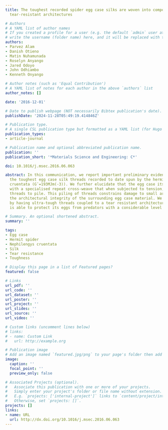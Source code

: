 ```yaml
---
title: The toughest recorded spider egg case silks are woven into composites with
  tear-resistant architectures

# Authors
# A YAML list of author names
# If you created a profile for a user (e.g. the default `admin` user at `content/authors/admin/`), 
# write the username (folder name) here, and it will be replaced with their full name and linked to their profile.
authors:
- Parvez Alam
- Danish Otieno
- Matin Nuhamunada
- Roselyn Anyango
- Jared Odoyo
- John Odhiambo
- Kenneth Onyango

# Author notes (such as 'Equal Contribution')
# A YAML list of notes for each author in the above `authors` list
author_notes: []

date: '2016-12-01'

# Date to publish webpage (NOT necessarily Bibtex publication's date).
publishDate: '2024-11-28T05:49:19.414846Z'

# Publication type.
# A single CSL publication type but formatted as a YAML list (for Hugo requirements).
publication_types:
- article-journal

# Publication name and optional abbreviated publication name.
publication: ''
publication_short: '*Materials Science and Engineering: C*'

doi: 10.1016/j.msec.2016.06.063

abstract: In this communication, we report important preliminary evidence for possibly
  the toughest egg case silk threads recorded to date spun by the hermit spider, Nephilengys
  cruentata (G¯=193MJm(-3)). We further elucidate that the egg case itself is woven
  with a specialised repeat cross-weave that when subjected to tension, drives perpendicular-to-force
  threads to pile. This piling of threads constrains damage to small areas and retains
  the architectural integrity of the surrounding egg case material. We deduce that
  by having ultra-tough threads coupled to a tear resistant architecture, N. cruentata
  is able to protect its eggs from predators with a considerable level of effectiveness.

# Summary. An optional shortened abstract.
summary: ''

tags:
- Egg case
- Hermit spider
- Nephilengys cruentata
- Silk
- Tear resistance
- Toughness

# Display this page in a list of Featured pages?
featured: false

# Links
url_pdf: ''
url_code: ''
url_dataset: ''
url_poster: ''
url_project: ''
url_slides: ''
url_source: ''
url_video: ''

# Custom links (uncomment lines below)
# links:
# - name: Custom Link
#   url: http://example.org

# Publication image
# Add an image named `featured.jpg/png` to your page's folder then add a caption below.
image:
  caption: ''
  focal_point: ''
  preview_only: false

# Associated Projects (optional).
#   Associate this publication with one or more of your projects.
#   Simply enter your project's folder or file name without extension.
#   E.g. `projects: ['internal-project']` links to `content/project/internal-project/index.md`.
#   Otherwise, set `projects: []`.
projects: []
links:
- name: URL
  url: http://dx.doi.org/10.1016/j.msec.2016.06.063
---
```

